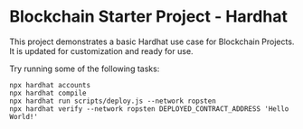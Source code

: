 # Blockchain Starter Project - Hardhat

This project demonstrates a basic Hardhat use case for Blockchain Projects. It is updated for customization and ready for use.

Try running some of the following tasks:

```shell
npx hardhat accounts
npx hardhat compile
npx hardhat run scripts/deploy.js --network ropsten
npx hardhat verify --network ropsten DEPLOYED_CONTRACT_ADDRESS 'Hello World!'
```
